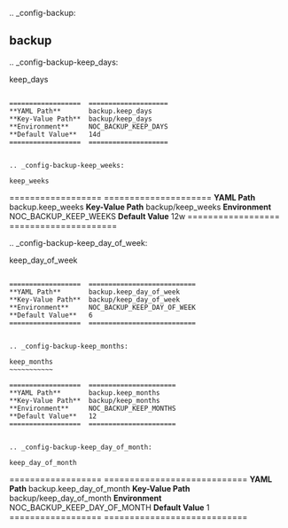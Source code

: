 .. _config-backup:

backup
------


.. _config-backup-keep_days:

keep_days
~~~~~~~~~

==================  ====================
**YAML Path**       backup.keep_days
**Key-Value Path**  backup/keep_days
**Environment**     NOC_BACKUP_KEEP_DAYS
**Default Value**   14d
==================  ====================


.. _config-backup-keep_weeks:

keep_weeks
~~~~~~~~~~

==================  =====================
**YAML Path**       backup.keep_weeks
**Key-Value Path**  backup/keep_weeks
**Environment**     NOC_BACKUP_KEEP_WEEKS
**Default Value**   12w
==================  =====================


.. _config-backup-keep_day_of_week:

keep_day_of_week
~~~~~~~~~~~~~~~~

==================  ===========================
**YAML Path**       backup.keep_day_of_week
**Key-Value Path**  backup/keep_day_of_week
**Environment**     NOC_BACKUP_KEEP_DAY_OF_WEEK
**Default Value**   6
==================  ===========================


.. _config-backup-keep_months:

keep_months
~~~~~~~~~~~

==================  ======================
**YAML Path**       backup.keep_months
**Key-Value Path**  backup/keep_months
**Environment**     NOC_BACKUP_KEEP_MONTHS
**Default Value**   12
==================  ======================


.. _config-backup-keep_day_of_month:

keep_day_of_month
~~~~~~~~~~~~~~~~~

==================  ============================
**YAML Path**       backup.keep_day_of_month
**Key-Value Path**  backup/keep_day_of_month
**Environment**     NOC_BACKUP_KEEP_DAY_OF_MONTH
**Default Value**   1
==================  ============================


